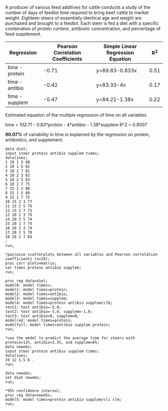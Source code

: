 A producer of various feed additives for cattle conducts a study of the number of days of
feedlot time required to bring beef cattle to market weight. Eighteen steers of essentially identical
age and weight are purchased and brought to a feedlot. Each steer is fed a diet with a specific
combination of protein content, antibiotic concentration, and percentage of feed supplement.


| Regression |  Pearson Correlation Coefficients  |  Simple Linear Regression Equation  |  R<sup>2</sup>  |   
|----------|----|----|----|    
|time - protein   |  -0.71  | y=89.83-0.833x   |  0.51  |    
|time - antibio   |  -0.42  |  y=83.33-4x  |  0.17   |   
|time - supplem   |  -0.47  | y=84.21-1.38x   |  0.22  |    

Estimated equation of the multiple regression of time on all variables   

time = 102.71 - 0.83\*protein - 4\*antibio - 1.38\*supplem
R^2 = 0.9007

**90.07%** of variability in time is explained by the regression on protein, antibiotics, and supplement.



```SAS
data diet;
input steer protein antibio supplem times;
datalines;
1 10 1 3 88
2 10 1 5 82
3 10 1 7 81
4 10 2 3 82
5 10 2 5 83
6 10 2 7 75
7 15 1 3 80
8 15 1 5 80
9 15 1 7 75
10 15 2 3 77
11 15 2 5 76
12 15 2 7 72
13 20 1 3 79
14 20 1 5 74
15 20 1 7 75
16 20 2 3 74
17 20 2 5 70
18 20 2 7 69
;
run;
```

```SAS
*pairwise scatterplots between all variables and Pearson correlation coefficients (n=18);
proc corr plots=matrix;
var times protein antibio supplem;
run;

proc reg data=diet;
model0: model times=;
model1: model times=protein;
model2: model times=antibio; 
model3: model times=supplem;
model4: model times=protein antibio supplem/clb; 
test1: test antibio=-5.0; 
test2: test antibio=-5.0, supplem=-1.0; 
test3: test antibio=0, supplem=0; 
modelred: model times=protein; 
modelfull: model times=antibio supplem protein;
run;

*use the model to predict the average time for steers with protein=12%, antibio=1.5%, and supplem=6%;
data newobs;
input steer protein antibio supplem times;
datalines;
19 12 1.5 6 .
run;

data newobs;
set diet newobs;
run;

*95% confidence interval;
proc reg data=newobs;
model5: model times=protein antibio supplem/cli clm; 
run;
```
